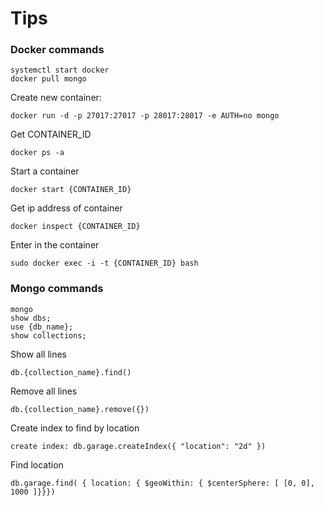 # Tips

### Docker commands
```
systemctl start docker
docker pull mongo
```

Create new container:
```
docker run -d -p 27017:27017 -p 28017:28017 -e AUTH=no mongo
```

Get CONTAINER_ID
```
docker ps -a
```

Start a container
```
docker start {CONTAINER_ID}
```

Get ip address of container
```
docker inspect {CONTAINER_ID}
```

Enter in the container
```
sudo docker exec -i -t {CONTAINER_ID} bash
```

### Mongo commands
```
mongo
show dbs;
use {db_name};
show collections;
```
Show all lines
```
db.{collection_name}.find()
```
Remove all lines
```
db.{collection_name}.remove({})
```
Create index to find by location
```
create index: db.garage.createIndex({ "location": "2d" })
```
Find location
```
db.garage.find( { location: { $geoWithin: { $centerSphere: [ [0, 0], 1000 ]}}})
```
